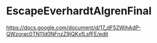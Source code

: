 # EscapeEverhardtAlgrenFinal
https://docs.google.com/document/d/17_dF52WihAdP-QWzorac0TN11d0NFnzZ9jQKxfLsfFE/edit
